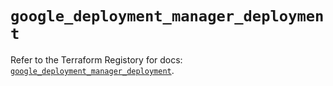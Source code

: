 # `google_deployment_manager_deployment`

Refer to the Terraform Registory for docs: [`google_deployment_manager_deployment`](https://registry.terraform.io/providers/hashicorp/google/5.4.0/docs/resources/deployment_manager_deployment).
